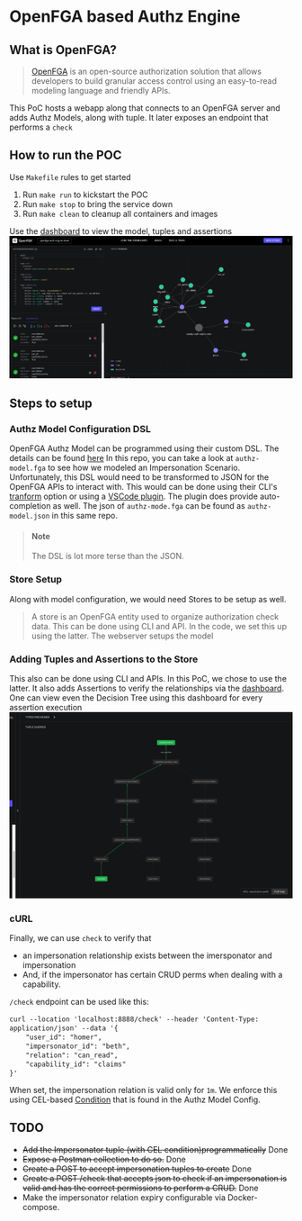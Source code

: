 # OpenFGA based Authz Engine
## What is OpenFGA?
> [OpenFGA](https://openfga.dev/) is an open-source authorization solution that allows developers to build granular access control using an easy-to-read modeling language and friendly APIs.

This PoC hosts a webapp along that connects to an OpenFGA server and adds Authz Models, along with tuple.
It later exposes an endpoint that performs a `check` 

## How to run the POC
Use `Makefile` rules to get started
1. Run `make run` to kickstart the POC
2. Run `make stop` to bring the service down
3. Run `make clean` to cleanup all containers and images

Use the [dashboard](http://localhost:3000/playground) to view the model, tuples and assertions
![image](dashboard.png)

## Steps to setup
### Authz Model Configuration DSL
OpenFGA Authz Model can be programmed using their custom DSL.
The details can be found [here](https://openfga.dev/docs/configuration-language)
In this repo, you can take a look at `authz-model.fga` to see how we modeled an Impersonation Scenario.
Unfortunately, this DSL would need to be transformed to JSON for the OpenFGA APIs to interact with.
This would can be done using their CLI's [tranform](https://github.com/openfga/cli?tab=readme-ov-file#transform-an-authorization-model) option
or using a [VSCode plugin](https://marketplace.visualstudio.com/items?itemName=openfga.openfga-vscode). The plugin does provide auto-completion as well.
The json of `authz-mode.fga` can be found as `authz-model.json` in this same repo.

> #### Note
> The DSL is lot more terse than the JSON.

### Store Setup
Along with model configuration, we would need Stores to be setup as well.
> A store is an OpenFGA entity used to organize authorization check data.
This can be done using CLI and API. In the code, we set this up using the latter.
The webserver setups the model

### Adding Tuples and Assertions to the Store
This also can be done using CLI and APIs. In this PoC, we chose to use the latter. It also adds Assertions to verify the relationships via the [dashboard](http://localhost:3000/playground).
One can view even the Decision Tree using this dashboard for every assertion execution ![image](decision-tree.png)

### cURL
Finally, we can use `check` to verify that
- an impersonation relationship exists between the imersponator and impersonation
- And, if the impersonator has certain CRUD perms when dealing with a capability.

`/check` endpoint can be used like this:
```
curl --location 'localhost:8888/check' --header 'Content-Type: application/json' --data '{
    "user_id": "homer",
    "impersonator_id": "beth",
    "relation": "can_read",
    "capability_id": "claims"
}'
```

When set, the impersonation relation is valid only for `1m`.
We enforce this using CEL-based [Condition](https://openfga.dev/docs/modeling/conditions) that is found in the Authz Model Config.



## TODO
- ~~Add the Impersonator tuple (with CEL condition)programmatically~~ Done
- ~~Expose a Postman collection to do so.~~ Done
- ~~Create a POST to accept impersonation tuples to create~~ Done
- ~~Create a POST /check that accepts json to check if an impersonation is valid and has the correct permissions to perform a CRUD.~~ Done
- Make the impersonator relation expiry configurable via Docker-compose.